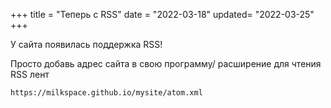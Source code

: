 +++
title = "Теперь с RSS"
date = "2022-03-18"
updated= "2022-03-25"
+++

У сайта появилась поддержка RSS!

Просто добавь адрес сайта в свою программу/ расширение для чтения RSS лент

`https://milkspace.github.io/mysite/atom.xml`
